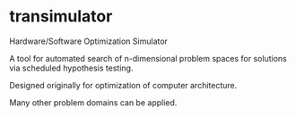 transimulator
=============

Hardware/Software Optimization Simulator

A tool for automated search of n-dimensional problem spaces
for solutions via scheduled hypothesis testing.

Designed originally for optimization of computer architecture.

Many other problem domains can be applied.
